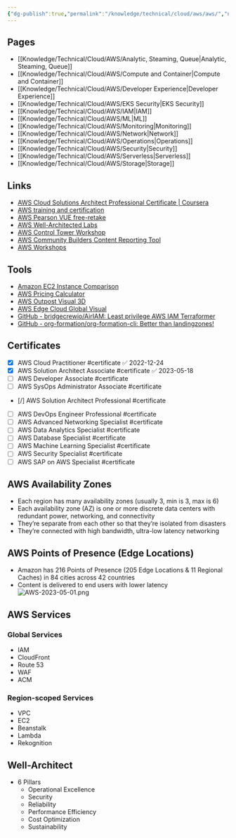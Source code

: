 ```yaml
---
{"dg-publish":true,"permalink":"/knowledge/technical/cloud/aws/aws/","noteIcon":""}
---
```


## Pages

- [[Knowledge/Technical/Cloud/AWS/Analytic, Steaming, Queue\|Analytic, Steaming, Queue]]
- [[Knowledge/Technical/Cloud/AWS/Compute and Container\|Compute and Container]]
- [[Knowledge/Technical/Cloud/AWS/Developer Experience\|Developer Experience]]
- [[Knowledge/Technical/Cloud/AWS/EKS Security\|EKS Security]]
- [[Knowledge/Technical/Cloud/AWS/IAM\|IAM]]
- [[Knowledge/Technical/Cloud/AWS/ML\|ML]]
- [[Knowledge/Technical/Cloud/AWS/Monitoring\|Monitoring]]
- [[Knowledge/Technical/Cloud/AWS/Network\|Network]]
- [[Knowledge/Technical/Cloud/AWS/Operations\|Operations]]
- [[Knowledge/Technical/Cloud/AWS/Security\|Security]]
- [[Knowledge/Technical/Cloud/AWS/Serverless\|Serverless]]
- [[Knowledge/Technical/Cloud/AWS/Storage\|Storage]]


## Links
- [AWS Cloud Solutions Architect Professional Certificate | Coursera](https://www.coursera.org/professional-certificates/aws-cloud-solutions-architect)
- [AWS training and certification](https://www.aws.training/Certification)
- [AWS Pearson VUE free-retake](https://home.pearsonvue.com/aws/free-retake)
- [AWS Well-Architected Labs](https://wellarchitectedlabs.com/operational-excellence/100_labs/100_inventory_patch_management/1_intro/)
- [AWS Control Tower Workshop](https://controltower.aws-management.tools/core/accountfactory/)
- [AWS Community Builders Content Reporting Tool](https://www.0100000101010111010100110110001101100010.com/#/)
- [AWS Workshops](https://workshops.aws/)
## Tools
- [Amazon EC2 Instance Comparison](https://instances.vantage.sh/)
- [AWS Pricing Calculator](https://calculator.aws/#/)
- [AWS Outpost Visual 3D](https://apps.kaonadn.net/5181491956940800/AWSOutpost/index.html?lang=en#Catalog)
- [AWS Edge Cloud Global Visual](https://apps.kaonadn.net/5181491956940800/index.html)
- [GitHub - bridgecrewio/AirIAM: Least privilege AWS IAM Terraformer](https://github.com/bridgecrewio/AirIAM)
- [GitHub - org-formation/org-formation-cli: Better than landingzones!](https://github.com/org-formation/org-formation-cli)
## Certificates

- [x] AWS Cloud Practitioner #certificate ✅ 2022-12-24
- [x] AWS Solution Architect Associate #certificate ✅ 2023-05-18
- [ ] AWS Developer Associate #certificate
- [ ] AWS SysOps Administrator Associate #certificate
- [/] AWS Solution Architect Professional #certificate
- [ ] AWS DevOps Engineer Professional #certificate
- [ ] AWS Advanced Networking Specialist #certificate
- [ ] AWS Data Analytics Specialist #certificate
- [ ] AWS Database Specialist #certificate
- [ ] AWS Machine Learning Specialist #certificate
- [ ] AWS Security Specialist #certificate
- [ ] AWS SAP on AWS Specialist #certificate
## AWS Availability Zones
- Each region has many availability zones (usually 3, min is 3, max is 6) 
- Each availability zone (AZ) is one or more discrete data centers with redundant power, networking, and connectivity
- They’re separate from each other so that they’re isolated from disasters
- They’re connected with high bandwidth, ultra-low latency networking
## AWS Points of Presence (Edge Locations)
- Amazon has 216 Points of Presence (205 Edge Locations & 11 Regional Caches) in 84 cities across 42 countries
- Content is delivered to end users with lower latency
![AWS-2023-05-01.png](/img/user/Attachments/AWS-2023-05-01.png)
## AWS Services
### Global Services
- IAM
- CloudFront
- Route 53
- WAF
- ACM
### Region-scoped Services
- VPC
- EC2
- Beanstalk
- Lambda
- Rekognition
## Well-Architect
- 6 Pillars
	- Operational Excellence
	- Security
	- Reliability
	- Performance Efficiency
	- Cost Optimization
	- Sustainability